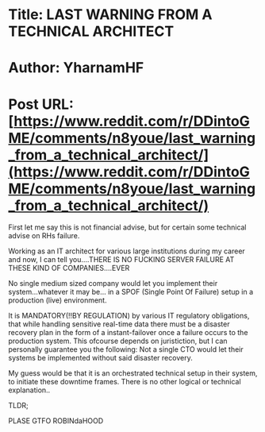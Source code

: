 # Title: LAST WARNING FROM A TECHNICAL ARCHITECT
# Author: YharnamHF
# Post URL: [https://www.reddit.com/r/DDintoGME/comments/n8youe/last_warning_from_a_technical_architect/](https://www.reddit.com/r/DDintoGME/comments/n8youe/last_warning_from_a_technical_architect/)


First let me say this is not financial advise, but for certain some technical advise on RHs failure.

Working as an IT architect for various large institutions during my career and now, I can tell you....THERE IS NO FUCKING SERVER FAILURE AT THESE KIND OF COMPANIES....EVER

No single medium sized company would let you implement their system...whatever it may be... in a SPOF (Single Point Of Failure) setup in a production (live) environment. 

It is MANDATORY(!!BY REGULATION) by various IT regulatory obligations, that while handling sensitive real-time data there must be a disaster recovery plan in the form of a instant-failover once a failure occurs to the production system. This ofcourse depends on juristiction, but I can personally guarantee you the following: Not a single CTO would let their systems be implemented without said disaster recovery.

My guess would be that it is an orchestrated technical setup in their system, to initiate these downtime frames. There is no other logical or technical explanation..

TLDR;

PLASE GTFO ROBINdaHOOD